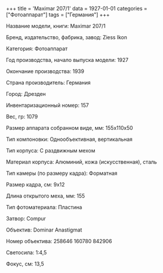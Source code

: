 +++
title = 'Maximar 207/1'
data = 1927-01-01
categories = ["Фотоаппарат"]
tags = ["Германия"]
+++

Название модели, книги: Maximar 207/1

Бренд, издательство, фабрика, завод: Ziess Ikon

Категория: Фотоаппарат

Год производства, начало выпуска модели: 1927

Окончание производства: 1939

Страна производитель: Германия

Город: Дрезден

Инвентаризационный номер: 157

Вес, гр: 1079

Размер аппарата  собранном виде, мм: 155х110х50

Тип компоновки: Однообъективная, вертикальная

Тип корпуса: С раздвижным мехом

Материал корпуса: Алюминий, кожа (искусственная), сталь

Тип камеры (по размеру кадра): Форматная

Размер кадра, см: 9х12

Длина открытого меха, мм: 155

Тип фотоматериала: Пластина

Затвор: Compur

Объектив: Dominar Anastigmat

Номер объектива: 258646
160780
842906

Светосила: 1:4,5

Фокус, см: 13,5

